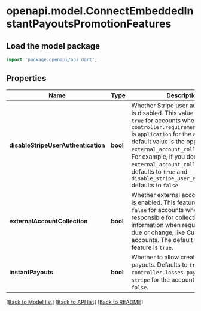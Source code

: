 # openapi.model.ConnectEmbeddedInstantPayoutsPromotionFeatures

## Load the model package
```dart
import 'package:openapi/api.dart';
```

## Properties
Name | Type | Description | Notes
------------ | ------------- | ------------- | -------------
**disableStripeUserAuthentication** | **bool** | Whether Stripe user authentication is disabled. This value can only be `true` for accounts where `controller.requirement_collection` is `application` for the account. The default value is the opposite of the `external_account_collection` value. For example, if you don't set `external_account_collection`, it defaults to `true` and `disable_stripe_user_authentication` defaults to `false`. | 
**externalAccountCollection** | **bool** | Whether external account collection is enabled. This feature can only be `false` for accounts where you’re responsible for collecting updated information when requirements are due or change, like Custom accounts. The default value for this feature is `true`. | 
**instantPayouts** | **bool** | Whether to allow creation of instant payouts. Defaults to `true` when `controller.losses.payments` is set to `stripe` for the account, otherwise `false`. | 

[[Back to Model list]](../README.md#documentation-for-models) [[Back to API list]](../README.md#documentation-for-api-endpoints) [[Back to README]](../README.md)


